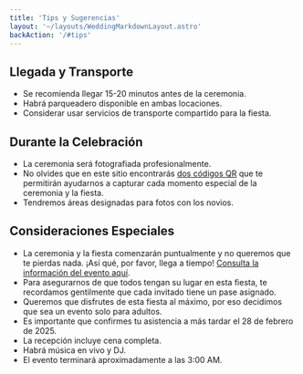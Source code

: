 ```yaml
---
title: 'Tips y Sugerencias'
layout: '~/layouts/WeddingMarkdownLayout.astro'
backAction: '/#tips'
---
```


## Llegada y Transporte

- Se recomienda llegar 15-20 minutos antes de la ceremonia.
- Habrá parqueadero disponible en ambas locaciones.
- Considerar usar servicios de transporte compartido para la fiesta.

## Durante la Celebración

- La ceremonia será fotografiada profesionalmente.
- No olvides que en este sitio encontrarás <a href="/#fotos">dos códigos QR</a> que te permitirán ayudarnos a capturar cada momento especial de la ceremonia y la fiesta.
- Tendremos áreas designadas para fotos con los novios.

## Consideraciones Especiales

- La ceremonia y la fiesta comenzarán puntualmente y no queremos que te pierdas nada. ¡Así qué, por favor, llega a tiempo! <a href="/#evento">Consulta la información del evento aquí</a>.
- Para asegurarnos de que todos tengan su lugar en esta fiesta, te recordamos gentilmente que cada invitado tiene un pase asignado.
- Queremos que disfrutes de esta fiesta al máximo, por eso decidimos que sea un evento solo para adultos.
- Es importante que confirmes tu asistencia a más tardar el 28 de febrero de 2025.
- La recepción incluye cena completa.
- Habrá música en vivo y DJ.
- El evento terminará aproximadamente a las 3:00 AM.
